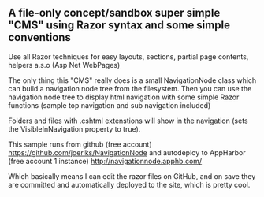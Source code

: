 A file-only concept/sandbox super simple "CMS" using Razor syntax and some simple conventions
---

Use all Razor techniques for easy layouts, sections, partial page contents, helpers a.s.o
(Asp Net WebPages)

The only thing this "CMS" really does is a small NavigationNode class which can build a navigation node tree from the 
filesystem. Then you can use the navigation node tree to display html navigation with some simple Razor 
functions (sample top navigation and sub navigation included)

Folders and files with .cshtml extenstions will show in the navigation (sets the VisibleInNavigation property to true).


This sample runs from github (free account) https://github.com/joeriks/NavigationNode and autodeploy to AppHarbor (free account 1 instance) http://navigationnode.apphb.com/

Which basically means I can edit the razor files on GitHub, and on save they are committed and automatically deployed to the site, which is pretty cool.
